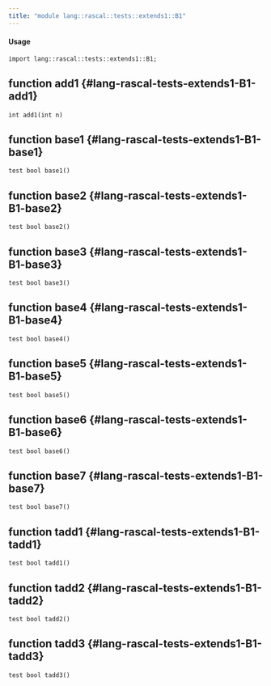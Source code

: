 ```yaml
---
title: "module lang::rascal::tests::extends1::B1"
---
```


#### Usage

`import lang::rascal::tests::extends1::B1;`


## function add1 {#lang-rascal-tests-extends1-B1-add1}

```rascal
int add1(int n)

```

## function base1 {#lang-rascal-tests-extends1-B1-base1}

```rascal
test bool base1()

```

## function base2 {#lang-rascal-tests-extends1-B1-base2}

```rascal
test bool base2()

```

## function base3 {#lang-rascal-tests-extends1-B1-base3}

```rascal
test bool base3()

```

## function base4 {#lang-rascal-tests-extends1-B1-base4}

```rascal
test bool base4()

```

## function base5 {#lang-rascal-tests-extends1-B1-base5}

```rascal
test bool base5()

```

## function base6 {#lang-rascal-tests-extends1-B1-base6}

```rascal
test bool base6()

```

## function base7 {#lang-rascal-tests-extends1-B1-base7}

```rascal
test bool base7()

```

## function tadd1 {#lang-rascal-tests-extends1-B1-tadd1}

```rascal
test bool tadd1()

```

## function tadd2 {#lang-rascal-tests-extends1-B1-tadd2}

```rascal
test bool tadd2()

```

## function tadd3 {#lang-rascal-tests-extends1-B1-tadd3}

```rascal
test bool tadd3()

```

